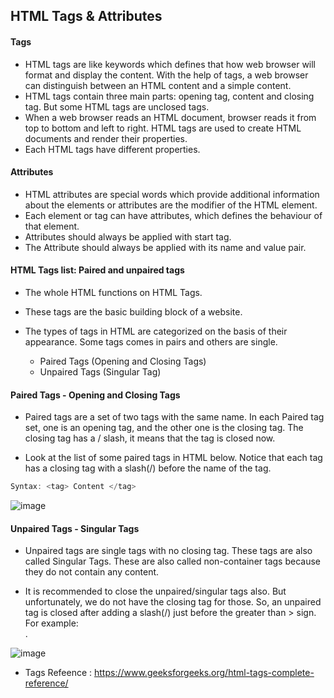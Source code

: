 ## HTML Tags & Attributes 

#### Tags

* HTML tags are like keywords which defines that how web browser will format and display the content. With the help of tags, a web browser can distinguish between an HTML content  and a simple content. 
* HTML tags contain three main parts: opening tag, content and closing tag. But some HTML tags are unclosed tags.
* When a web browser reads an HTML document, browser reads it from top to bottom and left to right. HTML tags are used to create HTML documents and render their properties. 
* Each HTML tags have different properties.

#### Attributes 

* HTML attributes are special words which provide additional information about the elements or attributes are the modifier of the HTML element.
* Each element or tag can have attributes, which defines the behaviour of that element.
* Attributes should always be applied with start tag.
* The Attribute should always be applied with its name and value pair.


#### HTML Tags list: Paired and unpaired tags

* The whole HTML functions on HTML Tags. 
* These tags are the basic building block of a website. 

* The types of tags in HTML are categorized on the basis of their appearance. Some tags comes in pairs and others are single. 
   * Paired Tags (Opening and Closing Tags)
   * Unpaired Tags (Singular Tag)

#### Paired Tags - Opening and Closing Tags

* Paired tags are a set of two tags with the same name. In each Paired tag set, one is an opening tag, and the other one is the closing tag. The closing tag has a / slash, it means that the tag is closed now.

* Look at the list of some paired tags in HTML below. Notice that each tag has a closing tag with a slash(/) before the name of the tag.
```java
Syntax: <tag> Content </tag>
```
![image](https://user-images.githubusercontent.com/40323661/151658534-e05607b4-9e38-4039-8d62-4051507b9709.png)

#### Unpaired Tags - Singular Tags

* Unpaired tags are single tags with no closing tag. These tags are also called Singular Tags. These are also called non-container tags because they do not contain any content.

* It is recommended to close the unpaired/singular tags also. But unfortunately, we do not have the closing tag for those. So, an unpaired tag is closed after adding a slash(/) just before the greater than > sign. For example: <br />.

![image](https://user-images.githubusercontent.com/40323661/151658597-900cb0b7-daae-4d86-85a7-df5dcf383c9f.png)



* Tags Refeence : https://www.geeksforgeeks.org/html-tags-complete-reference/
